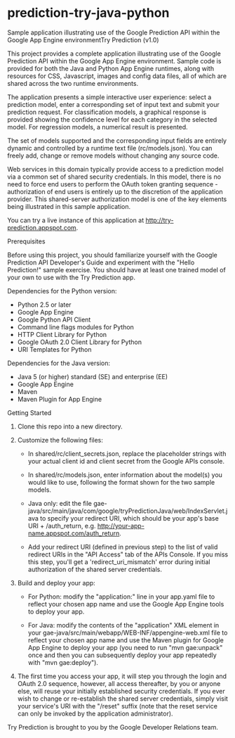 prediction-try-java-python
==========================

Sample application illustrating use of the  Google Prediction API within the Google App Engine environmentTry Prediction (v1.0)

This project provides a complete application illustrating use of the 
Google Prediction API within the Google App Engine environment. Sample 
code is provided for both the Java and Python App Engine runtimes, 
along with resources for CSS, Javascript, images and config data files, 
all of which are shared across the two runtime environments.

The application presents a simple interactive user experience: select 
a prediction model, enter a corresponding set of input text and submit 
your prediction request. For classification models, a graphical response 
is provided showing the confidence level for each category in the 
selected model. For regression models, a numerical result is presented.

The set of models supported and the corresponding input fields are 
entirely dynamic and controlled by a runtime text file (rc/models.json). 
You can freely add, change or remove models without changing any source code.

Web services in this domain typically provide access to a prediction 
model via a common set of shared security credentials. In this model, 
there is no need to force end users to perform the OAuth token granting 
sequence - authorization of end users is entirely up to the discretion 
of the application provider. This shared-server authorization model is 
one of the key elements being illustrated in this sample application.

You can try a live instance of this application at 
http://try-prediction.appspot.com.

Prerequisites

Before using this project, you should familiarize yourself with the 
Google Prediction API Developer's Guide and experiment with the "Hello 
Prediction!" sample exercise. You should have at least one trained model 
of your own to use with the Try Prediction app.

Dependencies for the Python version:

- Python 2.5 or later
- Google App Engine
- Google Python API Client
- Command line flags modules for Python
- HTTP Client Library for Python
- Google OAuth 2.0 Client Library for Python
- URI Templates for Python

Dependencies for the Java version:

- Java 5 (or higher) standard (SE) and enterprise (EE)
- Google App Engine
- Maven
- Maven Plugin for App Engine

Getting Started

1. Clone this repo into a new directory.

2. Customize the following files:

    - In shared/rc/client_secrets.json, replace the placeholder strings with your actual client id and 
      client secret from the Google APIs console.

    - In shared/rc/models.json, enter information about the model(s) you would like to use, following 
      the format shown for the two sample models.

    - Java only: edit the file gae-java/src/main/java/com/google/tryPredictionJava/web/IndexServlet.java 
      to specify your redirect URI, which should be your app's base URI + 
      /auth_return, e.g. http://your-app-name.appspot.com/auth_return.

    - Add your redirect URI (defined in previous step) to the list of valid 
      redirect URIs in the "API Access" tab of the APIs Console. If you miss 
      this step, you'll get a 'redirect_uri_mismatch' error during initial 
      authorization of the shared server credentials.

3. Build and deploy your app:

    - For Python: modify the "application:" line in your app.yaml file to 
      reflect your chosen app name and use the Google App Engine tools to 
      deploy your app.

    - For Java: modify the contents of the "application" XML element in 
      your gae-java/src/main/webapp/WEB-INF/appengine-web.xml file to 
      reflect your chosen app name and use the Maven plugin for Google 
      App Engine to deploy your app (you need to run "mvn gae:unpack" 
      once and then you can subsequently deploy your app repeatedly 
      with "mvn gae:deploy").
      
4. The first time you access your app, it will step you through the login 
   and OAuth 2.0 sequence, however, all access thereafter, by you or anyone 
   else, will reuse your initially established security credentials. If you 
   ever wish to change or re-establish the shared server credentials, simply 
   visit your service's URI with the "/reset" suffix (note that the reset 
   service can only be invoked by the application administrator).

Try Prediction is brought to you by the Google Developer Relations team.

